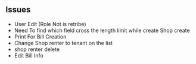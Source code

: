 
## Issues
- User Edit (Role Not is retribe)
- Need To find which field cross the length limit while create Shop create
- Print For Bill Creation 
- Change Shop renter to tenant on the list
- shop renter delete
- Edit Bill Info